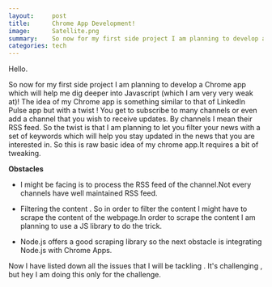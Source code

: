 ```yaml
---
layout:     post
title:      Chrome App Development! 
image:      Satellite.png
summary:    So now for my first side project I am planning to develop a Chrome app which will help me dig deeper into Javascript (which I am very very weak at)! 
categories: tech 
---
```


Hello.

So now for my first side project I am planning to develop a Chrome app which will help me dig deeper into Javascript (which I am very very weak at)! The idea of my Chrome app is something similar to that of LinkedIn Pulse app but with a twist ! You get to subscribe to many channels or even add a channel that you wish to receive updates. By channels I mean their RSS feed. So the twist is that I am planning to let you filter your news with a set of keywords which will help you stay updated in the news that you are interested in. So this is raw basic idea of my chrome app.It requires a bit of tweaking. 

<b>Obstacles </b> 

* I might be facing is to process the RSS feed of the channel.Not every channels have well        maintained RSS feed.

* Filtering the content . So in order to filter the content I might have to scrape the content of the webpage.In order to scrape the content I am planning to use a JS library to do the trick. 

* Node.js offers a good scraping library so the next obstacle is integrating Node.js with Chrome Apps.

Now I have listed down all the issues that I will be tackling . It's challenging , but hey I am doing this only for the challenge. 
